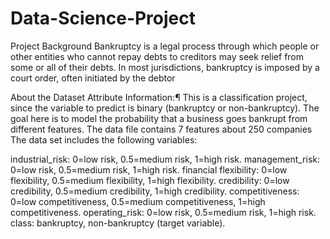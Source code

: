 # Data-Science-Project
Project Background
Bankruptcy is a legal process through which people or other entities who cannot repay debts to creditors may seek relief from some or all of their debts. In most jurisdictions, bankruptcy is imposed by a court order, often initiated by the debtor

About the Dataset 
Attribute Information:¶
This is a classification project, since the variable to predict is binary (bankruptcy or non-bankruptcy). The goal here is to model the probability that a business goes bankrupt from different features. The data file contains 7 features about 250 companies The data set includes the following variables:

industrial_risk: 0=low risk, 0.5=medium risk, 1=high risk.
management_risk: 0=low risk, 0.5=medium risk, 1=high risk.
financial flexibility: 0=low flexibility, 0.5=medium flexibility, 1=high flexibility.
credibility: 0=low credibility, 0.5=medium credibility, 1=high credibility.
competitiveness: 0=low competitiveness, 0.5=medium competitiveness, 1=high competitiveness.
operating_risk: 0=low risk, 0.5=medium risk, 1=high risk.
class: bankruptcy, non-bankruptcy (target variable).
